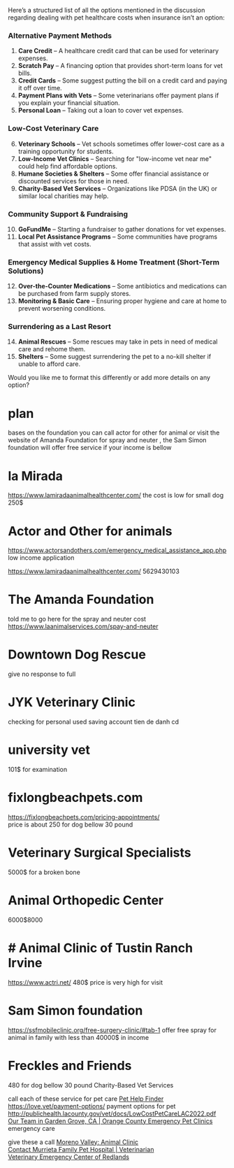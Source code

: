 
Here’s a structured list of all the options mentioned in the discussion regarding dealing with pet healthcare costs when insurance isn’t an option:

### **Alternative Payment Methods**

1. **Care Credit** – A healthcare credit card that can be used for veterinary expenses.
2. **Scratch Pay** – A financing option that provides short-term loans for vet bills.
3. **Credit Cards** – Some suggest putting the bill on a credit card and paying it off over time.
4. **Payment Plans with Vets** – Some veterinarians offer payment plans if you explain your financial situation.
5. **Personal Loan** – Taking out a loan to cover vet expenses.

### **Low-Cost Veterinary Care**

6. **Veterinary Schools** – Vet schools sometimes offer lower-cost care as a training opportunity for students.
7. **Low-Income Vet Clinics** – Searching for "low-income vet near me" could help find affordable options.
8. **Humane Societies & Shelters** – Some offer financial assistance or discounted services for those in need.
9. **Charity-Based Vet Services** – Organizations like PDSA (in the UK) or similar local charities may help.

### **Community Support & Fundraising**

10. **GoFundMe** – Starting a fundraiser to gather donations for vet expenses.
11. **Local Pet Assistance Programs** – Some communities have programs that assist with vet costs.

### **Emergency Medical Supplies & Home Treatment (Short-Term Solutions)**

12. **Over-the-Counter Medications** – Some antibiotics and medications can be purchased from farm supply stores.
13. **Monitoring & Basic Care** – Ensuring proper hygiene and care at home to prevent worsening conditions.

### **Surrendering as a Last Resort**

14. **Animal Rescues** – Some rescues may take in pets in need of medical care and rehome them.
15. **Shelters** – Some suggest surrendering the pet to a no-kill shelter if unable to afford care.

Would you like me to format this differently or add more details on any option? 



# plan  
bases on the  foundation you can call actor for other for animal or visit the website of Amanda Foundation for spray and neuter  , the  Sam Simon foundation  will offer free service  if your income is bellow 



# la Mirada 
 https://www.lamiradaanimalhealthcenter.com/ 
 the cost is low for small dog 
 250$ 
# Actor and Other for animals 

https://www.actorsandothers.com/emergency_medical_assistance_app.php 
low income application  

https://www.lamiradaanimalhealthcenter.com/
5629430103
# The  Amanda Foundation 
told  me to go here for the spray and neuter cost https://www.laanimalservices.com/spay-and-neuter 

# Downtown Dog Rescue 

give  no response to full 
#  JYK Veterinary Clinic 


checking for personal used 
saving  account tien de danh 
cd 

#  university vet 
101$ for examination  

# fixlongbeachpets.com 
https://fixlongbeachpets.com/pricing-appointments/  
price is about 250 for  dog bellow   30 pound  

#  Veterinary Surgical Specialists 

5000$ for  a broken bone 
#  Animal Orthopedic Center 
6000$8000 

# # Animal Clinic of Tustin Ranch Irvine 
https://www.actri.net/ 
480$  price is very high for visit 




#   Sam Simon foundation 
https://ssfmobileclinic.org/free-surgery-clinic/#tab-1 
offer free  spray for animal in family with less than  40000$ in income 
#  Freckles and Friends 

480 for  dog  bellow  30 pound 
Charity-Based Vet Services 

call each of these service for pet care 
[Pet Help Finder](https://www.pethelpfinder.org/m/phf/23?_page_23_organization_repeatingsection2=1)
https://love.vet/payment-options/ payment options for pet   
http://publichealth.lacounty.gov/vet/docs/LowCostPetCareLAC2022.pdf 
[Our Team in Garden Grove, CA | Orange County Emergency Pet Clinics](https://er4yourpet.com/our-team/) emergency care  

give these a call 
[Moreno Valley: Animal Clinic](http://www.moval.org/resident_services/animal/clinic.html)  
[Contact Murrieta Family Pet Hospital | Veterinarian](https://murrietafamilypethospital.com/contact)  
[Veterinary Emergency Center of Redlands](https://www.redlandsemergencyvet.com/) 
